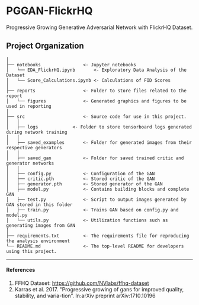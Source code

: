PGGAN-FlickrHQ
==============================

Progressive Growing Generative Adversarial Network with FlickrHQ Dataset.

Project Organization
------------

    
    │
    ├── notebooks         		 <- Jupyter notebooks
    │   └── EDA_FlickrHQ.ipynb   	 <- Exploratory Data Analysis of the Dataset
    │   └── Score_Calculations.ipynb <- Calculations of FID Scores
    │
    ├── reports         	  	 <- Folder to store files related to the report
    │   └── figures     	   	 <- Generated graphics and figures to be used in reporting
    │
    ├── src              	  	 <- Source code for use in this project.
    │   │
    │   ├── logs			 <- Folder to store tensorboard logs generated during network training
    │   │
    │   ├── saved_examples 	  	 <- Folder for generated images from their respective generators
	│   │
	│   ├── saved_gan    		 <- Folder for saved trained critic and generator networks
	│   │
	│   ├── config.py    	  	 <- Configuration of the GAN
	│   ├── critic.pth    		 <- Stored critic of the GAN
	│   ├── generator.pth 	 	 <- Stored generator of the GAN
	│   ├── model.py     	  	 <- Contains building blocks and complete GAN
	│   ├── test.py      	  	 <- Script to output images generated by GAN stored in this folder
	│   ├── train.py     	  	 <- Trains GAN based on config.py and model.py
    │   └── utils.py      	 	 <- Utilization functions such as generating images from GAN
	│
    ├── requirements.txt  	 	 <- The requirements file for reproducing the analysis environment
    └── README.md       	   	 <- The top-level README for developers using this project.


--------

#### References

1. FFHQ Dataset: https://github.com/NVlabs/ffhq-dataset
2. Karras et al. 2017. "Progressive growing of gans for improved quality, stability, and varia-tion”. In:arXiv preprint arXiv:1710.10196

